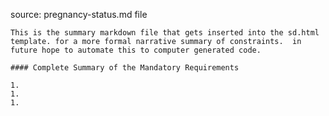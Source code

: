 source: pregnancy-status.md file

    This is the summary markdown file that gets inserted into the sd.html template. for a more formal narrative summary of constraints.  in future hope to automate this to computer generated code.

    #### Complete Summary of the Mandatory Requirements

    1.
    1.
    1.
